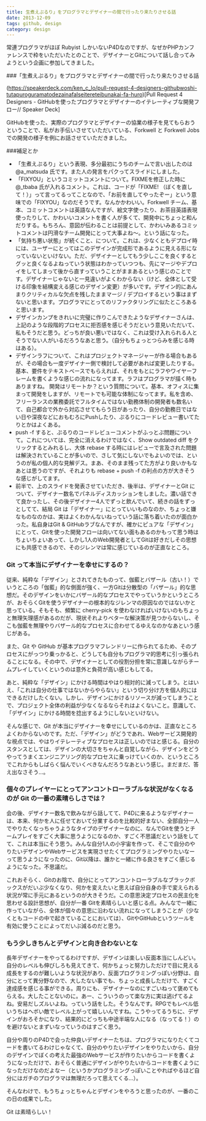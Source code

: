 ```yaml
---
title: 生煮えぷるり」をプログラマとデザイナーの間で行ったり来たりさせる話
date: 2013-12-09
tags: github, design
category: design
---
```


常連プログラマがほぼ Rubyist しかいないP4Dなのですが、なぜかPHPカンファレンスで枠をいただいたとのことで、デザイナーとGitについて話し合ってみようという企画に参加してきました。

###「生煮えぷるり」をプログラマとデザイナーの間で行ったり来たりさせる話

(https://speakerdeck.com/ken_c_lo/pull-request-4-designers-githubwoshi-tutapuroguramatodezainafalseitereteibunakai-fa-huro)[Pull Request 4 Designers - GitHubを使ったプログラマとデザイナーのイテレーティブな開発フロー// Speaker Deck]

GitHubを使った、実際のプログラマとデザイナーの協業の様子を見てもらおうということで、私がお手伝いさせていただいている、Forkwell と Forkwell Jobs での開発の様子を例にお話させていただきました。

###補足とか

- 「生煮えぷるり」という表現、多分最初にうちのチームで言い出したのは @a_matsuda 氏です。また人の発言をパクってスライドにしました。
- 「FIXYOU」というコミットコメントについて。FIXMEを修正した時に @_tbaba 氏が入れるコメント。これは、コードが「FIXME! （ぼくを直して！）」って言ってるってことなので、「お前を直してやったぞー」という意味での「FIXYOU」なのだそうです。なんかかわいい。Forkwell チーム、基本、コミットコメントは英語なんですが、絵文字使ったり、お茶目英語表現使ったりして、かわいいコメントを書く人が多くて、開発中にちょっと和んだりする。もちろん、意図が伝わることは前提として、かわいみあるコミットコメントは円滑なチーム開発にとって大事よね～。という話になった。
- 「気持ち悪い状態」が続くこと、について。これは、少なくともデプロイ時には、ユーザーにとってはこのデザインが完成形であるように見える形になっていないといけない。ただ、デザイナーとしてもう少しここを良くするとグッと良くなるよねっていう状態はわかっていつつも、先にマージやデプロイをしてしまって後から直すっていうことがままあるという感じのことです。デザイナーじゃないと一見違いがよくわからない（けど、全体として受ける印象を結構変える感じのデザイン変更）が多いです。デザイン的にあんまりクリティカルな欠点を残したままマージ / デプロイするという事はまずないと思います。プログラマにとってのリファクタリングに似たところあると思います。
- デザインカンプをきれいに完璧に作りこんできたようなデザイナーさんは、上記のような段階的プロセスに拒否感を感じそうだという意見いただいて、私もそうだと思う。どっちが良い悪いではなく、これは受け入れられる人とそうでない人がいるだろうなあと思う。（自分もちょっとつらみを感じる時はある）。
- デザインラフについて、これはプロジェクトマネージャーが作る場合もあるが、その場合も一度デザイナー側で検討して必要があれば変更したりする。基本、要件をテキストベースでもらえれば、それをもとにラフやワイヤーフレームを書くような感じの流れになってます。ラフはプログラマが描く時もありますね。
開発はリモートか？という質問について。基本、オフィスに集まって開発をしますが、リモートでも可能な体制になってます。私を含め、フリーランスの業務委託でフルタイムではない勤務体制の開発者も数名いて、自己都合で外から対応させてもらう日があったり、自分の勤務日ではない日や深夜などにおもむろにPushしたり、ぷるりにコードレビュー書いてたりとかはよくある。
- push -f すると、ぷるりのコードレビューコメントがふっとぶ問題について。これについては、完全に消えるわけではなく、Show outdated diff をクリックするとみれるし、大体 rebase する時にはレビューで言及された問題は解決されていることが多いので、さして気にしないでもよいのでは、というのが私の個人的な見解デス。まあ、そのまま残ってた方がより良いかもなあとは思うのですが、それよりも rebase + push -f の利点の方が大きそうな感じがしてます。
-  前半で、上のスライドを発表させていただき、後半は、デザイナーとGit について、デザイナー数名でパネルディスカッションをしました。濃い話できて良かったし、その後デザイナー4人でずっと飲んでいて、続きの話をずっとしてて、結局 Git は「デザイナー」にとっていいものなのか、ちょっと嫌なものなのかは、実はよくわかんないねっていう話に落ち着いたのが面白かった。私自身はGit & GitHubラブなんですが、確かにピュアな「デザイン」にとって、Gitを使った開発フローは向いてない面もあるのかもって思う時はちょいちょいあって、しかし1人のWeb開発者としてGitは好きだしその思想にも共感できるので、そのジレンマは常に感じているのが正直なところ。

### Git って本当にデザイナーを幸せにするの？

従来、純粋な「デザイン」とされてきたものって、伽藍とバザール（古い！）でいうところの「伽藍」的な側面が強く、一方Gitは分散型の「バザール」的な思想だ。そのデザインをいかにバザール的なプロセスでやっていうかというところが、おそらくGitを使うデザイナーの根本的なジレンマの原因なのではないかと思っている。そもそも、頻繁に cherry-pick を使わなければいけないのもちょっと無理矢理感があるのだが、現状それよりベターな解決策が見つからないし、そこも伽藍を無理やりバザール的なプロセスに合わせてるゆえなのかなあという感じがある。

また、Git や GitHub が基本プログラマフレンドリーに作られてるため、そのプロセスにがっつり乗っかると、どうしても自分もプログラマ的思考に引っ張られることになる。その中で、デザイナーとしての役割分担を常に意識しながらチームプレイしていくというのは意外と負荷が高い感じもしてる。

あと、純粋な「デザイン」にかける時間はやはり相対的に減ってしまう。とはいえ、「これは自分の仕事ではないからやらない」という切り分け方を個人的にはできるだけしたくない。しかし、デザインにかけるリソースが減ってしまうことで、プロジェクト全体の利益が少なくなるならそれはよくないこと。意識して、「デザイン」にかける時間を捻出するようにしないといけない。

そんな感じで、Git が本当にデザイナーを幸せにしているのかは、正直なところよくわからないのです。ただ、「デザイン」がどうであれ、Webサービス開発的な視点では、やはりイテレーティブなプロセスは正しいのではと感じる。自分のスタンスとしては、デザインの大切さをちゃんと自覚しながら、デザインをどうやってうまくエンジニアリング的なプロセスに乗っけていくのか、というところでこれからもしばらく悩んでいくべきなんだろうなあという感じ。まだまだ、答え出なさそう…。

### 個々のプレイヤーにとってアンコントローラブルな状況がなくなるのが Git の一番の素晴らしさでは？

会の後、デザイナー数名で飲みながら話してて、P4Dに来るようなデザイナーは、本来、何かを人に任せておいて分業するのを比較的好まない、全部自分一人でやりたくなっちゃうようなタイプのデザイナーなのに、なんでGitを使うとチームプレイをすごく大事に思うようになるのか、すごく不思議だという話をしてて、これは本当にそう思う。みんな自分1人の小宇宙を作って、そこで自分のやりたいデザインやWebサービスを実現させたくてプログラミングやりたいなーって思うようになったのに、Git以降は、誰かと一緒に作る良さをすごく感じるようになった。不思議だ。

これおそらく、Gitのお陰で、自分にとってアンコントローラブルなブラックボックスがだいぶ少なくなり、何かを変えたいと思えば自分自身の手で変えられる状況が常に手元にあるというのが大きそうだ。この意思決定プロセスの民主化を思わせる設計思想が、自分が一番 Gitを素晴らしいと感じる点。みんなで一緒に作っていながら、全体が個々の意思に沿わない流れになってしまうことが（少なくともコードの中で起きていることにおいては）、GitやGitHubというツールを有効に使うことによってだいぶ減るのだと思う。

### もう少しきちんとデザインと向き合わないとな

長年デザイナーをやってるわけですが、デザインは楽しい反面本当にしんどい。自分のレベルも伸びしろも見えてきて、何かちょっと努力しただけで目に見える成長をするのが難しいような状況があり、反面プログラミングっぽい分野は、自分にとって異分野なので、大したない事でも、ちょっと成長しただけで、すごく達成感を感じる事ができる。周りにも、デザイナーなのにすごいねって褒めてもらえる。大したことないのに。あー、こういうのって楽な方に実は逃げてるよね。安易だしズルいよね。っていう話をした。そうなんです。RPGでもレベル低いうちはヘボい敵でレベル上がって嬉しいんですね。こうやってるうちに、デザインがおろそかになり、結果的にどっちも中途半端な人になる（なってる！）のを避けないとまずいなっていうのはすごく思う。

自分や周りのP4Dで会った仲良いデザイナーたちは、プログラマになりたくてコードを書いてるわけじゃなくて、自分のやりたいデザインをやりたいから、自分のデザインでぼくの考えた最強のWebサービスが作りたいからコードを書くようになっただけで、おそらく普通にデザインがやりたいからコードを書くようになっただけなのだよなー（というかプログラミングっぽいことやればやるほど自分にはガチのプログラマは無理だろって思えてくる…）。

そんなわけで、もうちょっとちゃんとデザインをやろうと思ったのが、一番のこの日の成果でした。

Git は素晴らしい！

